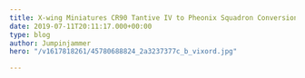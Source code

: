 ```yaml
---
title: X-wing Miniatures CR90 Tantive IV to Pheonix Squadron Conversion
date: 2019-07-11T20:11:17.000+00:00
type: blog
author: Jumpinjammer
hero: "/v1617818261/45780688824_2a3237377c_b_vixord.jpg"

---
```

